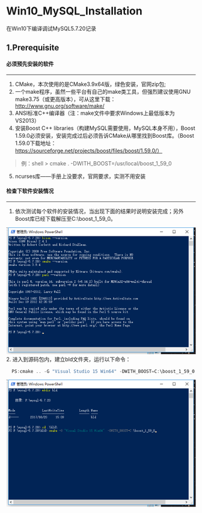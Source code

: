 # Win10_MySQL_Installation

在Win10下编译调试MySQL5.7.20记录

## 1.Prerequisite

#### 必须预先安装的软件

***

1. CMake，本次使用的是CMake3.9x64版，绿色安装，官网zip包;
2. 一个make程序，虽然一些平台有自己的make类工具，但强烈建议使用GNU make3.75（或更高版本），可从这里下载：http://www.gnu.org/software/make/
  3. ANSI标准C++编译器（注：make文件中要求Windows上最低版本为VS2013）
  4. 安装Boost C++ libraries（构建MySQL需要使用，MySQL本身不用），Boost 1.59.0必须安装，安装完成过后必须告诉CMake从哪里找到Boost库。（Boost 1.59.0下载地址：https://sourceforge.net/projects/boost/files/boost/1.59.0/）
  > 例：shell > cmake . -DWITH_BOOST=/usr/local/boost_1_59_0
  5. ncurses库——手册上没要求，官网要求，实测不用安装
#### 检查下软件安装情况
***
1. 依次测试每个软件的安装情况，当出现下面的结果时说明安装完成；另外Boost库已经下载解压至C:\boost_1_59_0。

![安装图片](https://github.com/inCeit/Win10_MySQL_Installation/blob/master/pictures/%E5%BE%AE%E4%BF%A1%E6%88%AA%E5%9B%BE_20171020150907.png)
2. 进入到源码包内，建立bld文件夹，运行以下命令：
```PowerShell
  PS:cmake .. -G "Visual Studio 15 Win64" -DWITH_BOOST=C:\boost_1_59_0
```
![安装图片](https://github.com/inCeit/Win10_MySQL_Installation/blob/master/pictures/%E5%BE%AE%E4%BF%A1%E6%88%AA%E5%9B%BE_20171020151020.png)

